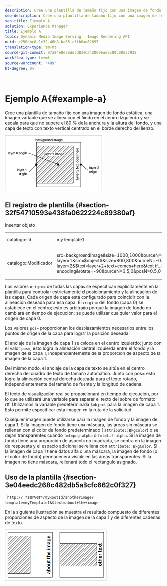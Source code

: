 ```yaml
---
description: Cree una plantilla de tamaño fijo con una imagen de fondo estática, una imagen variable que se alinea con el fondo en el centro izquierdo y se escala para que no supere el 80 % de la anchura y la altura del fondo, y una capa de texto con texto vertical centrado en el borde derecho del lienzo.
seo-description: Cree una plantilla de tamaño fijo con una imagen de fondo estática, una imagen variable que se alinea con el fondo en el centro izquierdo y se escala para que no supere el 80 % de la anchura y la altura del fondo, y una capa de texto con texto vertical centrado en el borde derecho del lienzo.
seo-title: Ejemplo A
solution: Experience Manager
title: Ejemplo A
topic: Dynamic Media Image Serving - Image Rendering API
uuid: c250dbc8-1e32-46b8-ba55-c1fb0ae62695
translation-type: tm+mt
source-git-commit: 97a84e8e7edd3d834ca42069eae7c09c00d57938
workflow-type: tm+mt
source-wordcount: '499'
ht-degree: 0%

---
```



# Ejemplo A{#example-a}

Cree una plantilla de tamaño fijo con una imagen de fondo estática, una imagen variable que se alinea con el fondo en el centro izquierdo y se escala para que no supere el 80 % de la anchura y la altura del fondo, y una capa de texto con texto vertical centrado en el borde derecho del lienzo.

![](assets/examplea.png)

## El registro de plantilla {#section-32f54710593e438fa0622224c89380af}

Insertar objeto

<table id="simpletable_97ECA49445634F59B3F1D100412EFC70"> 
 <tr class="strow"> 
  <td class="stentry"> <p> <span class="codeph"> catálogo::Id  </span> </p> </td> 
  <td class="stentry"> <p> <span class="codeph"> myTemplate1  </span> </p> </td> 
 </tr> 
 <tr class="strow"> 
  <td class="stentry"> <p> <span class="codeph"> catálogo::Modificador  </span> </p> </td> 
  <td class="stentry"> <p> <span class="codeph"> src=backgroundImage&amp;size=1000,1000&amp;ourceN=0,0&amp; layer=1&amp;src=$object$&amp;size=800,800&amp;ourceN=-0.5,0&amp;posN=-0.5,0&amp; layer=2&amp;$text=layer+2+text+comes+here&amp;text tf...$text$...rtf-encoding&amp;rotate=-90&amp;ourceN=0.5,0&amp;posN=0.5,0  </span> </p> </td> 
 </tr> 
</table>

Los valores `origin=` de todas las capas se especifican explícitamente en la plantilla para controlar estrictamente el posicionamiento y la alineación de las capas. Cada origen de capa está configurado para coincidir con la alineación deseada para esa capa. El `origin=` del fondo (capa 0) se establece en el centro; esto es arbitrario porque la imagen de fondo no cambiará en tiempo de ejecución; se puede utilizar cualquier valor para el origen de capa 0.

Los valores `pos=` proporcionan los desplazamientos necesarios entre los puntos de origen de la capa para lograr la posición deseada.

El anclaje de la imagen de capa 1 se coloca en el centro izquierdo; junto con el valor `pos=`, esto logra la alineación central izquierda entre el fondo y la imagen de la capa 1, independientemente de la proporción de aspecto de la imagen de la capa 1.

Del mismo modo, el anclaje de la capa de texto se sitúa en el centro derecho del cuadro de texto de tamaño automático. Junto con pos= esto logra la alineación central derecha deseada para el texto rotado, independientemente del tamaño de fuente y la longitud de cadena.

El texto de visualización real se proporcionará en tiempo de ejecución, por lo que se utilizará una variable para separar el texto del sobre de formato rtf. Utilizamos la variable predeterminada `$object` para la imagen de capa 1. Esto permite especificar esta imagen en la ruta de la solicitud.

Cualquier imagen puede utilizarse para la imagen de fondo y la imagen de capa 1. Si la imagen de fondo tiene una máscara, las áreas sin máscara se rellenan con el color de fondo predeterminado ( `attribute::BkgColor`) o se dejan transparentes cuando `fmt=png-alpha` o `fmt=tif-alpha`. Si la imagen de fondo tiene una proporción de aspecto no cuadrada, se centra en la imagen de respuesta y el espacio adicional se rellena con `attribute::BkgColor`. Si la imagen de capa 1 tiene datos alfa o una máscara, la imagen de fondo (o el color de fondo) permanecerá visible en las áreas transparentes. Si la imagen no tiene máscara, rellenará todo el rectángulo asignado.

## Uso de la plantilla {#section-3e04eedc268c482db5a8cfc662c0f327}

` http:// *`server`*/myRootId/anotherImage?template=myTemplate1&$text=about+the+image`

En la siguiente ilustración se muestra el resultado compuesto de diferentes proporciones de aspecto de la imagen de la capa 1 y de diferentes cadenas de texto.

![](assets/exampleausing.png)

